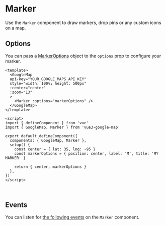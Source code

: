 # Marker

Use the `Marker` component to draw markers, drop pins or any custom icons on a map.

## Options

You can pass a [MarkerOptions](https://developers.google.com/maps/documentation/javascript/reference/marker#MarkerOptions) object to the `options` prop to configure your marker.

<!-- prettier-ignore -->
```vue
<template>
  <GoogleMap
  api-key="YOUR_GOOGLE_MAPS_API_KEY"
  style="width: 100%; height: 500px"
  :center="center"
  :zoom="13"
  >
    <Marker :options="markerOptions" />
  </GoogleMap>
</template>

<script>
import { defineComponent } from 'vue'
import { GoogleMap, Marker } from 'vue3-google-map'

export default defineComponent({
  components: { GoogleMap, Marker },
  setup() {
    const center = { lat: 35, lng: -95 }
    const markerOptions = { position: center, label: 'M', title: 'MY MARKER' }

    return { center, markerOptions }
  },
})
</script>
```

\
<GoogleMap style="width: 100%; height: 500px" :center="{ lat: 35, lng: -95 }" :zoom="13">
<Marker :options="{ position: { lat: 35, lng: -95 }, label: 'M', title: 'MY MARKER' }" />
</GoogleMap>

## Events

You can listen for [the following events](https://developers.google.com/maps/documentation/javascript/reference/marker#Marker.animation_changed) on the `Marker` component.
